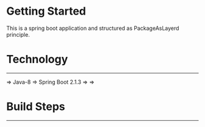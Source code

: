 # Getting Started
This is a spring boot application and structured as PackageAsLayerd principle.


 


# Technology
----------------
=> Java-8
=> Spring Boot 2.1.3
=> 
=> 

 
 # Build Steps
----------------
